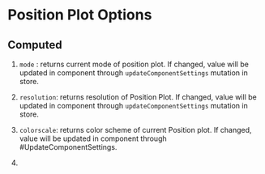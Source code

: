 # Position Plot Options

## Computed
1. `mode` : returns current mode of position plot. If changed, value will be updated in component through `updateComponentSettings` mutation in store.
2. `resolution`: returns resolution of Position Plot. If changed, value will be updated in component through `updateComponentSettings` mutation in store.

3. `colorscale`: returns color scheme of current Position plot. If changed, value will be updated in component through #UpdateComponentSettings.
4. 